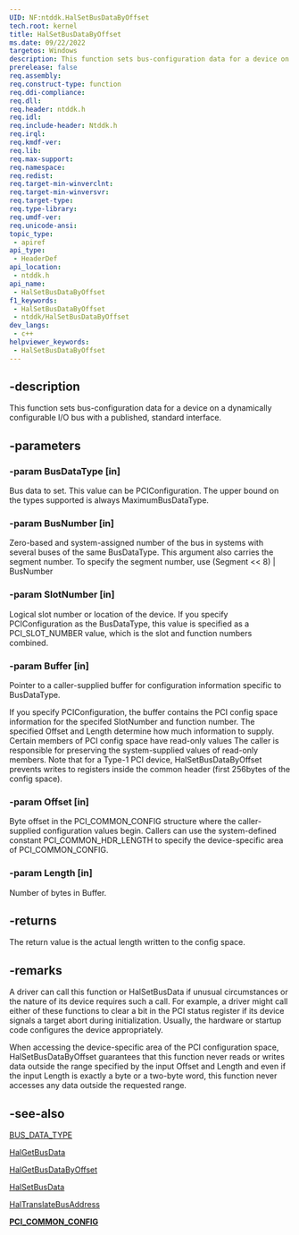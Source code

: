```yaml
---
UID: NF:ntddk.HalSetBusDataByOffset
tech.root: kernel
title: HalSetBusDataByOffset
ms.date: 09/22/2022
targetos: Windows
description: This function sets bus-configuration data for a device on a dynamically configurable I/O bus with a published, standard interface.
prerelease: false
req.assembly: 
req.construct-type: function
req.ddi-compliance: 
req.dll: 
req.header: ntddk.h
req.idl: 
req.include-header: Ntddk.h
req.irql: 
req.kmdf-ver: 
req.lib: 
req.max-support: 
req.namespace: 
req.redist: 
req.target-min-winverclnt: 
req.target-min-winversvr: 
req.target-type: 
req.type-library: 
req.umdf-ver: 
req.unicode-ansi: 
topic_type:
 - apiref
api_type:
 - HeaderDef
api_location:
 - ntddk.h
api_name:
 - HalSetBusDataByOffset
f1_keywords:
 - HalSetBusDataByOffset
 - ntddk/HalSetBusDataByOffset
dev_langs:
 - c++
helpviewer_keywords:
 - HalSetBusDataByOffset
---
```


## -description

This function sets bus-configuration data for a device on a dynamically configurable I/O bus with a published, standard interface.

## -parameters

### -param BusDataType [in]

Bus data to set. This value can be PCIConfiguration. The upper bound on the types supported is always MaximumBusDataType.

### -param BusNumber [in]

Zero-based and system-assigned number of the bus in systems with several buses of the same BusDataType. This argument also carries the segment number. To specify the segment number, use (Segment << 8) | BusNumber

### -param SlotNumber [in]

Logical slot number or location of the device. If you specify PCIConfiguration as the BusDataType, this value is specified as a PCI_SLOT_NUMBER value, which is the slot and function numbers combined.

### -param Buffer [in]

Pointer to a caller-supplied buffer for configuration information specific to BusDataType.

If you specify PCIConfiguration, the buffer contains the PCI config space information for the specifed SlotNumber and function number. The specified Offset and Length determine how much information to supply. Certain members of PCI config space have read-only values The caller is responsible for preserving the system-supplied values of read-only members. Note that for a Type-1 PCI device, HalSetBusDataByOffset prevents writes to registers inside the common header (first 256bytes of the config space).

### -param Offset [in]

Byte offset in the PCI_COMMON_CONFIG structure where the caller-supplied configuration values begin. Callers can use the system-defined constant PCI_COMMON_HDR_LENGTH to specify the device-specific area of PCI_COMMON_CONFIG.

### -param Length [in]

Number of bytes in Buffer.

## -returns

The return value is the actual length written to the config space.

## -remarks

A driver can call this function or HalSetBusData if unusual circumstances or the nature of its device requires such a call. For example, a driver might call either of these functions to clear a bit in the PCI status register if its device signals a target abort during initialization. Usually, the hardware or startup code configures the device appropriately.

When accessing the device-specific area of the PCI configuration space, HalSetBusDataByOffset guarantees that this function never reads or writes data outside the range specified by the input Offset and Length and even if the input Length is exactly a byte or a two-byte word, this function never accesses any data outside the requested range.

## -see-also

[BUS_DATA_TYPE](/windows-hardware/drivers/ddi/ntddk/ne-ntddk-_bus_data_type)

[HalGetBusData](/previous-versions/windows/embedded/ms899356(v=msdn.10))

[HalGetBusDataByOffset](./nf-ntddk-halgetbusdatabyoffset.md)

[HalSetBusData](/previous-versions/windows/embedded/ms899359(v=msdn.10))

[HalTranslateBusAddress](/previous-versions/windows/embedded/ms899361(v=msdn.10))

[**PCI_COMMON_CONFIG**](/windows-hardware/drivers/ddi/wdm/ns-wdm-_pci_common_config)
